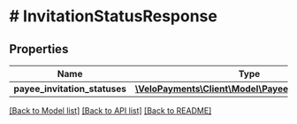 # # InvitationStatusResponse

## Properties

Name | Type | Description | Notes
------------ | ------------- | ------------- | -------------
**payee_invitation_statuses** | [**\VeloPayments\Client\Model\PayeeInvitationStatus[]**](PayeeInvitationStatus.md) |  | 

[[Back to Model list]](../../README.md#documentation-for-models) [[Back to API list]](../../README.md#documentation-for-api-endpoints) [[Back to README]](../../README.md)


